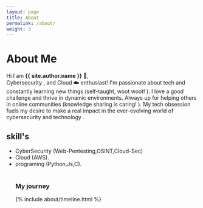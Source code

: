 ```yaml
---
layout: page
title: About
permalink: /about/
weight: 3
---
```


# **About Me**

Hi I am **{{ site.author.name }}** :wave:,<br>
Cybersecurity ️, and Cloud ☁️ enthusiast! I'm passionate about tech and constantly learning new things (self-taught, woot woot! ). I love a good challenge and thrive in dynamic environments. Always up for helping others in online communities (knowledge sharing is caring! ). My tech obsession fuels my desire to make a real impact in the ever-evolving world of cybersecurity and technology .

<h2>skill's</h2>
<ul>
<li>CyberSecurity 
(Web-Pentesting,OSINT,Cloud-Sec)

</li>
<li>Cloud (AWS).
</li>
<li>programing (Python,Js,C).
</li>


<br>
<h3>My journey</h3>

<div class="row">

</div>

<div class="row">

{% include about/timeline.html %}
</div>